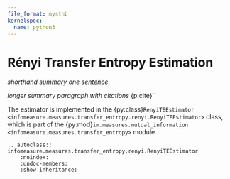 ```yaml
---
file_format: mystnb
kernelspec:
  name: python3
---
```


# Rényi Transfer Entropy Estimation

_shorthand summary one sentence_

_longer summary paragraph with citations_
{p:cite}``

The estimator is implemented in the {py:class}`RenyiTEEstimator <infomeasure.measures.transfer_entropy.renyi.RenyiTEEstimator>` class,
which is part of the {py:mod}`im.measures.mutual_information <infomeasure.measures.transfer_entropy>` module.

```{eval-rst}
.. autoclass:: infomeasure.measures.transfer_entropy.renyi.RenyiTEEstimator
    :noindex:
    :undoc-members:
    :show-inheritance:
```
